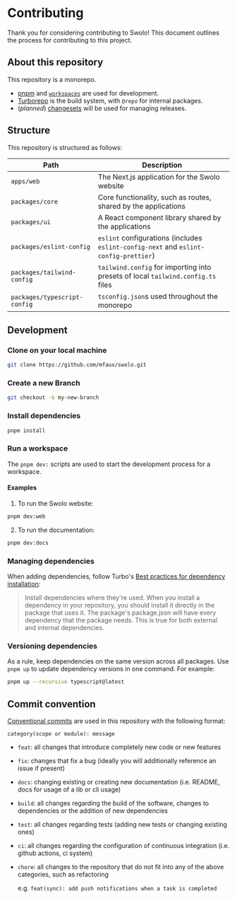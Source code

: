 # Contributing

Thank you for considering contributing to Swolo! This document outlines the
process for contributing to this project.

## About this repository

This repository is a monorepo.

- [pnpm](https://pnpm.io) and [`workspaces`](https://pnpm.io/workspaces) are used for development.
- [Turborepo](https://turbo.build/repo) is the build system, with `@repo` for internal packages.
- (_planned_) [changesets](https://github.com/changesets/changesets) will be used for managing releases.

## Structure

This repository is structured as follows:

| Path                          | Description                                                                          |
| ----------------------------- | ------------------------------------------------------------------------------------ |
| `apps/web`                    | The Next.js application for the Swolo website                                        |
| `packages/core`               | Core functionality, such as routes, shared by the applications                       |
| `packages/ui`                 | A React component library shared by the applications                                 |
| `packages/eslint-config`      | `eslint` configurations (includes `eslint-config-next` and `eslint-config-prettier`) |
| `packages/tailwind-config`    | `tailwind.config` for importing into presets of local `tailwind.config.ts` files     |
| `packages/typescript-config ` | `tsconfig.json`s used throughout the monorepo                                        |

## Development

### Clone on your local machine

```bash
git clone https://github.com/mfaux/swolo.git
```

### Create a new Branch

```bash
git checkout -b my-new-branch
```

### Install dependencies

```bash
pnpm install
```

### Run a workspace

The `pnpm dev:` scripts are used to start the development process for a workspace.

#### Examples

1. To run the Swolo website:

```bash
pnpm dev:web
```

2. To run the documentation:

```bash
pnpm dev:docs
```

### Managing dependencies

When adding dependencies, follow Turbo's [Best practices for dependency installation](https://turbo.build/repo/docs/crafting-your-repository/managing-dependencies#best-practices-for-dependency-installation):

> Install dependencies where they're used. When you install a dependency in your repository, you should install it directly in the package that uses it. The package's package.json will have every dependency that the package needs. This is true for both external and internal dependencies.

### Versioning dependencies

As a rule, keep dependencies on the same version across all packages. Use
`pnpm up` to update dependency versions in one command. For example:

```bash
pnpm up --recursive typescript@latest
```

## Commit convention

[Conventional commits](https://www.conventionalcommits.org/) are used in this
repository with the following format:

```
category(scope or module): message
```

- `feat`: all changes that introduce completely new code or new features
- `fix`: changes that fix a bug (ideally you will additionally reference an
  issue if present)
- `docs`: changing existing or creating new documentation (i.e. README, docs for
  usage of a lib or cli usage)
- `build`: all changes regarding the build of the software, changes to
  dependencies or the addition of new dependencies
- `test`: all changes regarding tests (adding new tests or changing existing
  ones)
- `ci`: all changes regarding the configuration of continuous integration (i.e.
  github actions, ci system)
- `chore`: all changes to the repository that do not fit into any of the above
  categories, such as refactoring

  e.g. `feat(sync): add push notifications when a task is completed`
